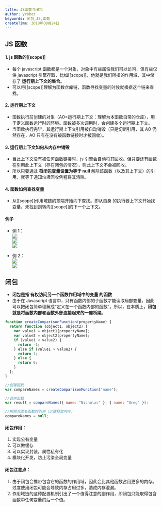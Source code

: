 ```yaml
---
title: JS函数与闭包
author: yrobot
keywords: 闭包,JS,函数
createTime: 2018年08月24日
---
```


## JS 函数

#### 1. **js 函数的[[scope]]**

- 每个 javascript 函数都是一个对象，对象中有些属性我们可以访问，但有些仅供 javascript 引擎存取，比如[[scope]]，他就是我们所指的作用域，其中储存了 **运行期上下文的集合**。
- 可以将[[scope]]理解为函数仓库链，函数寻找变量的时候就根据这个链来查找。

#### 2. **运行期上下文**

- 函数执行前创建的对象（AO=运行期上下文：理解为本函数自带的仓库），用于定义函数运行时的环境。函数被多次调用时，会创建多个运行期上下文。
- 当函数执行完毕，其运行期上下文引用被自动销毁（只是切断引用，其 AO 仍然存在，AO 只有在没有被函数链接时才被回收）。

#### 3. **运行期上下文如何从内存中销毁**

- 当此上下文没有被任何函数链接时，js 引擎会自动将其回收。但只要还有函数在引用此上下文（存在闭包的情况），则此上下文不会被回收。
- 所以只要通过 **将闭包变量设置为等于 null** 解除该函数（以及其上下文）的引用，就等于通知垃圾回收例程将其清除。

#### 4. **函数如何查找变量**

- 从[[scope]]作用域链的顶端开始向下查找。即从自身 的执行器上下文开始找变量，未找到则转向[[scope]]的下一个上下文。

#### 例子

- 例 1：  
  ![](https://ws4.sinaimg.cn/large/006tNbRwgy1fukrtxws7nj30jf0o0n3w.jpg)  
  ![](https://ws3.sinaimg.cn/large/006tNbRwgy1fukru71y2pj30s30lhqpc.jpg)  
  ![](https://ws4.sinaimg.cn/large/006tNbRwgy1fukrucycgnj30tl0nekhv.jpg)

- 例 2：  
  ![](https://ws4.sinaimg.cn/large/006tNbRwgy1fukrw1ajtzj30ki0m2wr1.jpg)  
  ![](https://ws4.sinaimg.cn/large/006tNbRwgy1fukrw1ajtzj30ki0m2wr1.jpg)

## 闭包

- **闭包是指 有权访问另一个函数作用域中的变量 的函数**
- 由于在 Javascript 语言中，只有函数内部的子函数才能读取局部变量，因此可以把闭包简单理解成“定义在一个函数内部的函数”。所以，在本质上，**闭包就是将函数内部和函数外部连接起来的一座桥梁**。

```js
function createComparisonFunction(propertyName) {
  return function (object1, object2) {
    var value1 = object1[propertyName];
    var value2 = object2[propertyName];
    if (value1 < value2) {
      return -1;
    } else if (value1 > value2) {
      return 1;
    } else {
      return 0;
    }
  };
}

//创建函数
var compareNames = createComparisonFunction("name");

//调用函数
var result = compareNames({ name: "Nicholas" }, { name: "Greg" });

//解除对匿名函数的引用（以便释放内存）
compareNames = null;
```

#### 闭包作用：

1. 实现公有变量
2. 可以做缓存
3. 可以实现封装，属性私有化
4. 模块化开发，防止污染全局变量

#### 闭包注意点：

1. 由于闭包会携带包含它的函数的作用域，因此会比其他函数占用更多的内存。过度使用闭包可能会导致内存占用过多，造成内存泄漏。
2. 作用域链的这种配置机制引出了一个值得注意的副作用，即闭包只能取得包含函数中任何变量的后一个值。
